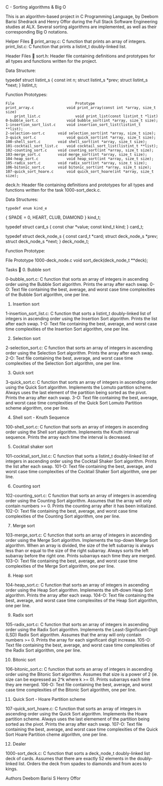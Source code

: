 C - Sorting algorithms & Big O

This is an algorithm-based project in C Programming Language, by Deebom Barisi Shedrack and Henry Offor during the Full Stack Software Engineering studies at ALX. Several sorting algorithms are implemented, as well as their corresponding Big O notations.

Helper Files 🙌
print_array.c: C function that prints an array of integers.
print_list.c: C function that prints a listint_t doubly-linked list.

Header Files 📁
sort.h: Header file containing definitions and prototypes for all types and functions written for the project.

Data Structure:

typedef struct listint_s
{
	const int n;
	struct listint_s *prev;
	struct listint_s *next;
} listint_t;

Function Prototypes:

	File	                        Prototype
	print_array.c	        	void print_array(const int *array, size_t size)
        print_list.c	        	void print_list(const listint_t *list)
	0-bubble_sort.c	        	void bubble_sort(int *array, size_t size);
	1-insertion_sort_list.c		void insertion_sort_list(listint_t **list);
	2-selection-sort.c		void selection_sort(int *array, size_t size);
	3-quick_sort.c	        	void quick_sort(int *array, size_t size);
	100-shell_sort.c		void shell_sort(int *array, size_t size);
	101-cocktail_sort_list.c	void cocktail_sort_list(listint_t **list);
	102-counting_sort.c		void counting_sort(int *array, size_t size);
	103-merge_sort.c		void merge_sort(int *array, size_t size);
	104-heap_sort.c	        	void heap_sort(int *array, size_t size);
	105-radix_sort.c		void radix_sort(int *array, size_t size);
	106-bitonic_sort.c		void bitonic_sort(int *array, size_t size);
	107-quick_sort_hoare.c		void quick_sort_hoare(int *array, size_t size);


deck.h: Header file containing definitions and prototypes for all types and functions written for the task 1000-sort_deck.c.

Data Structures:

	typedef enum kind_e
{
	SPADE = 0,
	HEART,
	CLUB,
	DIAMOND
} kind_t;

typedef struct card_s
{
	const char *value;
	const kind_t kind;
} card_t;

typedef struct deck_node_s
{
	const card_t *card;
	struct deck_node_s *prev;
	struct deck_node_s *next;
} deck_node_t;


Function Prototype:

File	                Prototype
1000-deck_node.c	void sort_deck(deck_node_t **deck);

Tasks 📃
0. Bubble sort

0-bubble_sort.c: C function that sorts an array of integers in ascending order using the Bubble Sort algorithm.
Prints the array after each swap.
0-O: Text file containing the best, average, and worst case time complexities of the Bubble Sort algorithm, one per line.

1. Insertion sort

1-insertion_sort_list.c: C function that sorts a listint_t doubly-linked list of integers in ascending order using the Insertion Sort algorithm.
Prints the list after each swap.
1-O: Text file containing the best, average, and worst case time complexities of the Insertion Sort algorithm, one per line.

2. Selection sort

2-selection_sort.c: 
C function that sorts an array of integers in ascending order using the Selection Sort algorithm.
Prints the array after each swap.
2-O: Text file containing the best, average, and worst case time complexities of the Selection Sort algorithm, one per line.

3. Quick sort

3-quick_sort.c: 
C function that sorts an array of integers in ascending order using the Quick Sort algorithm.
Implements the Lomuto partition scheme.
Always uses the last element of the partition being sorted as the pivot.
Prints the array after each swap.
3-O: Text file containing the best, average, and worst case time complexities of the Quick Sort Lomuto Partition scheme algorithm, one per line.

4. Shell sort - Knuth Sequence

100-shell_sort.c: 
C function that sorts an array of integers in ascending order using the Shell sort algorithm.
Implements the Knuth interval sequence.
Prints the array each time the interval is decreased.

5. Cocktail shaker sort

101-cocktail_sort_list.c: 
C function that sorts a listint_t doubly-linked list of integers in ascending order using the Cocktail Shaker Sort algorithm.
Prints the list after each swap.
101-O: Text file containing the best, average, and worst case time complexities of the Cocktail Shaker Sort algorithm, one per line.

6. Counting sort

102-counting_sort.c: 
C function that sorts an array of integers in ascending order using the Counting Sort algorithm.
Assumes that the array will only contain numbers >= 0.
Prints the counting array after it has been initialized.
102-O: Text file containing the best, average, and worst case time complexities of the Counting Sort algorithm, one per line.

7. Merge sort

103-merge_sort.c: 
C function that sorts an array of integers in ascending order using the Merge Sort algorithm.
Implements the top-down Merge Sort algorithm.
When an array is divided, the size of the left subarray is always less than or equal to the size of the right subarray.
Always sorts the left subarray before the right one.
Prints subarrays each time they are merged.
103-O: Text file containing the best, average, and worst case time complexities of the Merge Sort algorithm, one per line.

8. Heap sort

104-heap_sort.c: C function that sorts an array of integers in ascending order using the Heap Sort algorithm.
Implements the sift-down Heap Sort algorithm.
Prints the array after each swap.
104-O: Text file containing the best, average, and worst case time complexiites of the Heap Sort algorithm, one per line.

9. Radix sort

105-radix_sort.c: 
C function that sorts an array of integers in ascending order using the Radix Sort algorithm.
Implements the Least-Significant-Digit (LSD) Radix Sort algorithm.
Assumes that the array will only contain numbers >= 0.
Prints the array for each significant digit increase.
105-O: Text file containing the best, average, and worst case time complexities of the Radix Sort algorithm, one per line.

10. Bitonic sort

106-bitonic_sort.c: 
C function that sorts an array of integers in ascending order using the Bitonic Sort algorithm.
Assumes that size is a power of 2 (ie. size can be expressed as 2^k where k >= 0).
Prints subarrays each time they are merged.
106-O: Text file containing the best, average, and worst case time complexities of the Bitonic Sort algorithm, one per line.

11. Quick Sort - Hoare Partition scheme

107-quick_sort_hoare.c: 
C function that sorts an array of integers in ascending order using the Quick Sort algorithm.
Implements the Hoare partition scheme.
Always uses the last elemement of the partition being sorted as the pivot.
Prints the array after each swap.
107-O: Text file containing the best, average, and worst case time complexities of the Quick Sort Hoare Partition cheme algorithm, one per line.

12. Dealer

1000-sort_deck.c:
C function that sorts a deck_node_t doubly-linked list deck of cards.
Assumes that there are exactly 52 elements in the doubly-linked list.
Orders the deck from spades to diamonds and from aces to kings.

Authors
Deebom Barisi S
Henry Offor
